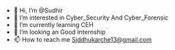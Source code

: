 - 👋 Hi, I’m @Sudhir
- 👀 I’m interested in Cyber_Security And Cyber_Forensic
- 🌱 I’m currently learning CEH
- 💞️ I’m looking an Good Internship 
- 📫 How to reach me Siddhukarche13@gmail.com 

<!---
Sudhir1262/Sudhir1262 is a ✨ special ✨ repository because its `README.md` (this file) appears on your GitHub profile.
You can click the Preview link to take a look at your changes.
--->
